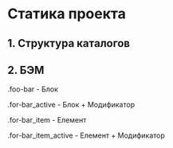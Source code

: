 # Статика проекта

## 1. Структура каталогов


## 2. БЭМ

.foo-bar - Блок

.for-bar_active - Блок + Модификатор

.for-bar_item - Елемент

.for-bar_item_active - Елемент + Модификатор
